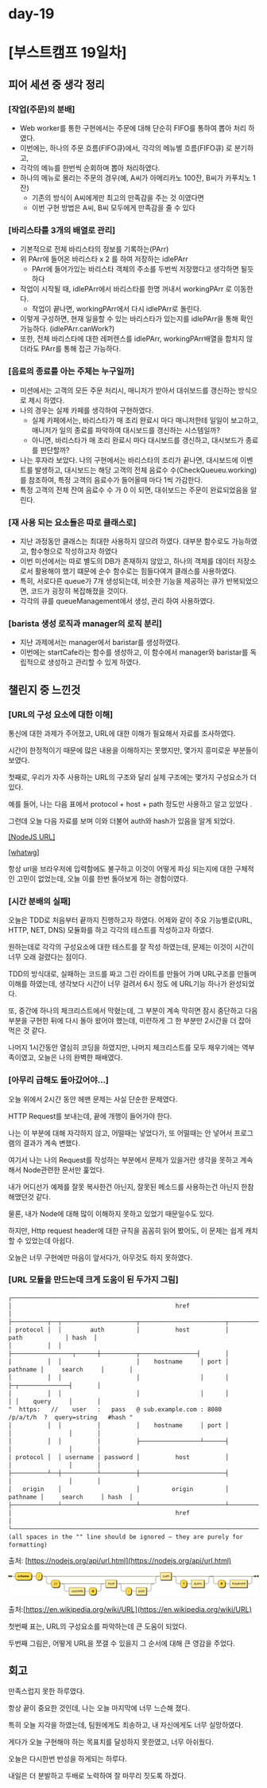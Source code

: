 # day-19

# [부스트캠프 19일차]

## 피어 세션 중 생각 정리

### [작업(주문)의 분배]

- Web worker를 통한 구현에서는 주문에 대해 단순히 FIFO를 통하여 뽑아 처리 하였다.
- 이번에는, 하나의 주문 흐름(FIFO큐)에서, 각각의 메뉴별 흐름(FIFO큐) 로 분기하고,
- 각각의 메뉴를 한번씩 순회하며 뽑아 처리하였다.
- 하나의 메뉴로 몰리는 주문의 경우(예, A씨가 아메리카노 100잔, B씨가 카푸치노 1잔)
    - 기존의 방식이 A씨에게만 최고의 만족감을 주는 것 이였다면
    - 이번 구현 방법은 A씨, B씨 모두에게 만족감을 줄 수 있다

### [바리스타를 3개의 배열로 관리]

- 기본적으로 전체 바리스타의 정보를 기록하는(PArr)
- 위 PArr에 들어온 바리스타 x 2 를 하여 저장하는 idlePArr
    - PArr에 들어가있는 바리스타 객체의 주소를 두번씩 저장했다고 생각하면 될듯하다
- 작업이 시작될 때, idlePArr에서 바리스타를 한명 꺼내서 workingPArr 로 이동한다.
    - 작업이 끝나면, workingPArr에서 다시 idlePArr로 돌린다.
- 이렇게 구성하면, 현재 일을할 수 있는 바리스타가 있는지를 idlePArr을 통해 확인 가능하다. (idlePArr.canWork?)
- 또한, 전체 바리스타에 대한 레퍼렌스를 idlePArr, workingPArr배열을 합치지 않더라도 PArr를 통해 접근 가능하다.

### [음료의 종료를 아는 주체는 누구일까]

- 미션에서는 고객의 모든 주문 처리시, 매니저가 받아서 대쉬보드를 갱신하는 방식으로 제시 하였다.
- 나의 경우는 실제 카페를 생각하여 구현하였다.
    - 실제 카페에서는, 바리스타가 매 조리 완료시 마다 매니저한테 일일이 보고하고, 매니저가 일의 종료를 파악하여 대시보드를 갱신하는 시스템일까?
    - 아니면, 바리스타가 매 조리 완료시 마다 대시보드를 갱신하고, 대시보드가 종료를 판단할까?
- 나는 후자라 보았다. 나의 구현에서는 바리스타의 조리가 끝나면, 대시보드에 이벤트를 발생하고, 대시보드는 해당 고객의 전체 음료수 수(CheckQueueu.working)를 참조하여, 특정 고객의 음료수가 들어올때 마다 1씩 가감한다.
- 특정 고객의 전체 잔여 음료수 수 가 0 이 되면, 대쉬보드는 주문이 완료되었음을 알린다.

### [재 사용 되는 요소들은 따로 클래스로]

- 지난 과정동안 클래스는 최대한 사용하지 않으려 하였다. 대부분 함수로도 가능하였고, 함수형으로 작성하고자 하였다
- 이번 미션에서는 따로 별도의 DB가 존재하지 않았고, 하나의 객체를 데이터 저장소로서 활용해야 했기 떄문에 순수 함수로는 힘들다여겨 클래스를 사용하였다.
- 특히, 서로다른 queue가 7개 생성되는데, 비슷한 기능을 제공하는 큐가 반복되었으면, 코드가 굉장히 복잡해졌을 것이다.
- 각각의 큐를 queueManagement에서 생성, 관리 하여 사용하였다.

### [barista 생성 로직과 manager의 로직 분리]

- 지난 과제에서는 manager에서 baristar를 생성하였다.
- 이번에는 startCafe라는 함수를 생성하고, 이 함수에서 manager와 baristar를 독립적으로 생성하고 관리할 수 있게 하였다.

## 챌린지 중 느낀것

### **[URL의 구성 요소에 대한 이해]**

통신에 대한 과제가 주어졌고, URL에 대한 이해가 필요해서 자료를 조사하였다. 

시간이 한정적이기 때문에 많은 내용을 이해하지는 못했지만, 몇가지 흥미로운 부분들이 보였다. 

첫째로, 우리가 자주 사용하는 URL의 구조와 달리 실제 구조에는 몇가지 구성요소가 더 있다. 

예를 들어, 나는 다음 표에서 protocol + host + path 정도만 사용하고 알고 있었다 .

그런데 오늘 다음 자료를 보며 이와 더불어 auth와 hash가 있음을 알게 되었다.

[[NodeJS URL]](https://nodejs.org/api/url.html)

[[whatwg]](https://url.spec.whatwg.org/)

항상 url을 브라우저에 입력함에도 불구하고 이것이 어떻게 파싱 되는지에 대한 구체적인 고민이 없었는데, 오늘 이를 한번 돌아보게 하는 경험이였다. 

### [시간 분배의 실패]

오늘은 TDD로 처음부터 끝까지 진행하고자 하였다. 어제와 같이 주요 기능별로(URL, HTTP, NET, DNS) 모듈화를 하고 각각의 테스트를 작성하고자 하였다. 

원하는데로 각각의 구성요소에 대한 테스트를 잘 작성 하였는데, 문제는 이것이 시간이 너무 오래 걸렸다는 점이다. 

TDD의 방식대로, 실패하는 코드를 짜고 그린 라이트를 만들어 가며 URL구조를 만들며 이해를 하였는데, 생각보다 시간이 너무 걸려서 6시 정도 에 URL기능 하나가 완성되었다. 

또, 중간에 하나의 체크리스트에서 막혔는데, 그 부분이 계속 막히면 잠시 중단하고 다음 부분을 구현한 뒤에 다시 돌아 왔어야 했는데, 미련하게 그 한 부분만 2시간을 더 잡아 먹은 것 같다. 

나머지 1시간동안 열심히 코딩을 하였지만, 나머지 체크리스트를 모두 채우기에는 역부족이였고, 오늘은 나의 완벽한 패배였다. 

### [아무리 급해도 돌아갔어야...]

오늘 위에서 2시간 동안 헤맨 문제는 사실 단순한 문제였다.

HTTP Request를 보내는데, 끝에 개행이 들어가야 한다. 

나는 이 부분에 대해 자각하지 않고, 어떨때는 넣었다가, 또 어떨때는 안 넣어서 프로그램의 결과가 계속 변했다. 

여기서 나는 나의 Request를 작성하는 부분에서 문제가 있을거란 생각을 못하고 계속해서 Node관련한 문서만 훑었다. 

내가 어디선가 예제를 잘못 복사한건 아닌지, 잘못된 메소드를 사용하는건 아닌지 한참 해맸던것 같다. 

물론, 내가 Node에 대해 많이 이해하지 못하고 있었기 때문일수도 있다. 

하지만, Http request header에 대한 규칙을 꼼꼼히 읽어 봤어도, 이 문제는 쉽게 캐치할 수 있었는데 아쉽다. 

오늘은 너무 구현에만 마음이 앞서다가, 아무것도 하지 못하였다. 

### [URL 모듈을 만드는데 크게 도움이 된 두가지 그림]

    ┌────────────────────────────────────────────────────────────────────────────────────────────────┐
    │                                              href                                              │
    ├──────────┬──┬─────────────────────┬────────────────────────┬───────────────────────────┬───────┤
    │ protocol │  │        auth         │          host          │           path            │ hash  │
    │          │  │                     ├─────────────────┬──────┼──────────┬────────────────┤       │
    │          │  │                     │    hostname     │ port │ pathname │     search     │       │
    │          │  │                     │                 │      │          ├─┬──────────────┤       │
    │          │  │                     │                 │      │          │ │    query     │       │
    "  https:   //    user   :   pass   @ sub.example.com : 8080   /p/a/t/h  ?  query=string   #hash "
    │          │  │          │          │    hostname     │ port │          │                │       │
    │          │  │          │          ├─────────────────┴──────┤          │                │       │
    │ protocol │  │ username │ password │          host          │          │                │       │
    ├──────────┴──┼──────────┴──────────┼────────────────────────┤          │                │       │
    │   origin    │                     │         origin         │ pathname │     search     │ hash  │
    ├─────────────┴─────────────────────┴────────────────────────┴──────────┴────────────────┴───────┤
    │                                              href                                              │
    └────────────────────────────────────────────────────────────────────────────────────────────────┘
    (all spaces in the "" line should be ignored — they are purely for formatting)

출처: [https://nodejs.org/api/url.html](https://nodejs.org/api/url.html)

![](Untitled-799d1d3c-6948-4774-8f29-1fffcaf072cd.png)

출처:[https://en.wikipedia.org/wiki/URL](https://en.wikipedia.org/wiki/URL)

첫번째 표는, URL의 구성요소를 파악하는데 큰 도움이 되었다. 

두번째 그림은, 어떻게 URL을 쪼갤 수 있을지 그 순서에 대해 큰 영감을 주었다. 

## 회고

만족스럽지 못한 하루였다. 

항상 끝이 중요한 것인데, 나는 오늘 마지막에 너무 느슨해 졌다. 

특히 오늘 지각을 하였는데, 팀원에게도 죄송하고, 내 자신에게도 너무 실망하였다.

게다가 오늘 구현해야 하는 목표치를 달성하지 못한였고, 너무 아쉬웠다. 

오늘은 다시한번 반성을 하게되는 하루다. 

내일은 더 분발하고 두배로 노력하여 잘 마무리 짓도록 하겠다.